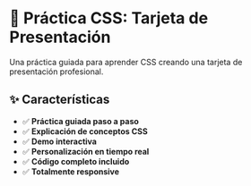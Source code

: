 # 🎨 Práctica CSS: Tarjeta de Presentación

Una práctica guiada para aprender CSS creando una tarjeta de presentación profesional.

## ✨ Características

- ✅ **Práctica guiada paso a paso**
- ✅ **Explicación de conceptos CSS**
- ✅ **Demo interactiva**
- ✅ **Personalización en tiempo real**
- ✅ **Código completo incluido**
- ✅ **Totalmente responsive**

